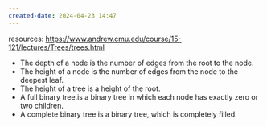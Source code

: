 ```yaml
---
created-date: 2024-04-23 14:47
---
```

resources: https://www.andrew.cmu.edu/course/15-121/lectures/Trees/trees.html

> 

- The depth of a node is the number of edges from the root to the node.  
- The height of a node is the number of edges from the node to the deepest leaf.
- The height of a tree is a height of the root.
- A full binary tree.is a binary tree in which each node has exactly zero or two children.
- A complete binary tree is a binary tree, which is completely filled.
